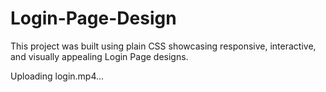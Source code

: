 # Login-Page-Design
This project was built using plain CSS showcasing responsive, interactive, and visually appealing Login Page designs.






Uploading login.mp4…


